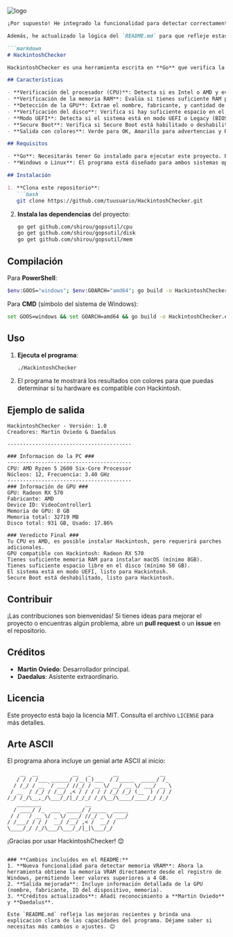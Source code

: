 ![logo](https://i3.wp.com/raw.githubusercontent.com/Quamagi/hackintoshchecker/main/logo2.png)

```markdown
¡Por supuesto! He integrado la funcionalidad para detectar correctamente la memoria VRAM de la GPU, incluso cuando sea mayor de 4GB, en tu aplicación de Go. Ahora el programa extrae la información directamente desde el registro de Windows, lo cual asegura una lectura precisa de la memoria de VRAM, incluyendo las GPUs que superan los 4GB de memoria. 

Además, he actualizado la lógica del `README.md` para que refleje estas nuevas capacidades y ofrezca una mejor explicación de las características del programa. Aquí tienes la versión actualizada del `README.md` para GitHub:

```markdown
# HackintoshChecker

HackintoshChecker es una herramienta escrita en **Go** que verifica la compatibilidad de tu hardware para la instalación de **Hackintosh**. El programa recopila información clave del sistema como CPU, RAM, GPU, disco, UEFI y Secure Boot, y muestra un veredicto con colores (verde para OK, amarillo para advertencias y rojo para problemas).

## Características

- **Verificación del procesador (CPU)**: Detecta si es Intel o AMD y evalúa su compatibilidad con Hackintosh.
- **Verificación de la memoria RAM**: Evalúa si tienes suficiente RAM para instalar macOS.
- **Detección de la GPU**: Extrae el nombre, fabricante, y cantidad de VRAM incluso si es mayor de 4GB.
- **Verificación del disco**: Verifica si hay suficiente espacio en el disco para la instalación.
- **Modo UEFI**: Detecta si el sistema está en modo UEFI o Legacy (BIOS).
- **Secure Boot**: Verifica si Secure Boot está habilitado o deshabilitado (solo en Windows).
- **Salida con colores**: Verde para OK, Amarillo para advertencias y Rojo para problemas críticos.

## Requisitos

- **Go**: Necesitarás tener Go instalado para ejecutar este proyecto. Puedes descargarlo desde [golang.org](https://golang.org/dl/).
- **Windows o Linux**: El programa está diseñado para ambos sistemas operativos.

## Instalación

1. **Clona este repositorio**:
   ```bash
   git clone https://github.com/tuusuario/HackintoshChecker.git
   ```

2. **Instala las dependencias** del proyecto:
   ```bash
   go get github.com/shirou/gopsutil/cpu
   go get github.com/shirou/gopsutil/disk
   go get github.com/shirou/gopsutil/mem
   ```

## Compilación

Para **PowerShell**:
```bash
$env:GOOS="windows"; $env:GOARCH="amd64"; go build -o HackintoshChecker.exe
```

Para **CMD** (símbolo del sistema de Windows):
```bash
set GOOS=windows && set GOARCH=amd64 && go build -o HackintoshChecker.exe
```

## Uso

1. **Ejecuta el programa**:
   ```bash
   ./HackintoshChecker
   ```

2. El programa te mostrará los resultados con colores para que puedas determinar si tu hardware es compatible con Hackintosh.

## Ejemplo de salida

```plaintext
HackintoshChecker - Versión: 1.0
Creadores: Martin Oviedo & Daedalus

----------------------------------------

### Informacion de la PC ###
----------------------------------------
CPU: AMD Ryzen 5 2600 Six-Core Processor
Núcleos: 12, Frecuencia: 3.40 GHz
----------------------------------------
### Información de GPU ###
GPU: Radeon RX 570
Fabricante: AMD
Device ID: VideoController1
Memoria de GPU: 8 GB
Memoria total: 32719 MB
Disco total: 931 GB, Usado: 17.86%

### Veredicto Final ###
Tu CPU es AMD, es posible instalar Hackintosh, pero requerirá parches adicionales.
GPU compatible con Hackintosh: Radeon RX 570
Tienes suficiente memoria RAM para instalar macOS (mínimo 8GB).
Tienes suficiente espacio libre en el disco (mínimo 50 GB).
El sistema está en modo UEFI, listo para Hackintosh.
Secure Boot está deshabilitado, listo para Hackintosh.
```

## Contribuir

¡Las contribuciones son bienvenidas! Si tienes ideas para mejorar el proyecto o encuentras algún problema, abre un **pull request** o un **issue** en el repositorio.

## Créditos

- **Martin Oviedo**: Desarrollador principal.
- **Daedalus**: Asistente extraordinario.

## Licencia

Este proyecto está bajo la licencia MIT. Consulta el archivo `LICENSE` para más detalles.

## Arte ASCII

El programa ahora incluye un genial arte ASCII al inicio:

```plaintext
    __  __           __   _       __             __  
   / / / /___ ______/ /__(_)___  / /_____  _____/ /_ 
  / /_/ / __ `/ ___/ //_/ / __ \/ __/ __ \/ ___/ __ \
 / __  / /_/ / /__/ ,< / / / / / /_/ /_/ (__  ) / / /
/_/ /_/\__,_/\___/_/|_/_/_/ /_/\__/\____/____/_/ /_/ 
   ________              __                          
  / ____/ /_  ___  _____/ /_____  _____              
 / /   / __ \/ _ \/ ___/ //_/ _ \/ ___/              
/ /___/ / / /  __/ /__/ ,< /  __/ /                  
\____/_/ /_/\___/\___/_/|_|\___/_/                   
```

¡Gracias por usar HackintoshChecker! 😊
```

### **Cambios incluidos en el README:**
1. **Nueva funcionalidad para detectar memoria VRAM**: Ahora la herramienta obtiene la memoria VRAM directamente desde el registro de Windows, permitiendo leer valores superiores a 4 GB.
2. **Salida mejorada**: Incluye información detallada de la GPU (nombre, fabricante, ID del dispositivo, memoria).
3. **Créditos actualizados**: Añadí reconocimiento a **Martin Oviedo** y **Daedalus**.

Este `README.md` refleja las mejoras recientes y brinda una explicación clara de las capacidades del programa. Déjame saber si necesitas más cambios o ajustes. 😊
